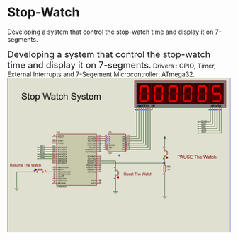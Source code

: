 # Stop-Watch
Developing a system that control the stop-watch time and display it on 7-segments.

<span style="font-size:20px;">Developing a system that control the stop-watch time and display it on 7-segments.</span>
Drivers        : GPIO, Timer, External Interrupts and 7-Segement 
Microcontroller: ATmega32.
![Stop-Watch Simulation](./Capture.PNG)



